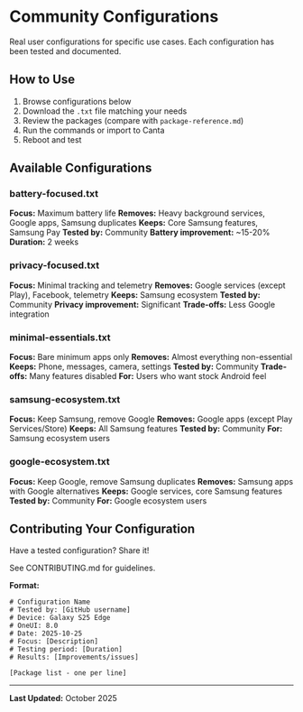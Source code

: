 # Community Configurations

Real user configurations for specific use cases. Each configuration has been tested and documented.

## How to Use

1. Browse configurations below
2. Download the `.txt` file matching your needs
3. Review the packages (compare with `package-reference.md`)
4. Run the commands or import to Canta
5. Reboot and test

## Available Configurations

### battery-focused.txt
**Focus:** Maximum battery life
**Removes:** Heavy background services, Google apps, Samsung duplicates
**Keeps:** Core Samsung features, Samsung Pay
**Tested by:** Community
**Battery improvement:** ~15-20%
**Duration:** 2 weeks

### privacy-focused.txt
**Focus:** Minimal tracking and telemetry
**Removes:** Google services (except Play), Facebook, telemetry
**Keeps:** Samsung ecosystem
**Tested by:** Community
**Privacy improvement:** Significant
**Trade-offs:** Less Google integration

### minimal-essentials.txt
**Focus:** Bare minimum apps only
**Removes:** Almost everything non-essential
**Keeps:** Phone, messages, camera, settings
**Tested by:** Community
**Trade-offs:** Many features disabled
**For:** Users who want stock Android feel

### samsung-ecosystem.txt
**Focus:** Keep Samsung, remove Google
**Removes:** Google apps (except Play Services/Store)
**Keeps:** All Samsung features
**Tested by:** Community
**For:** Samsung ecosystem users

### google-ecosystem.txt
**Focus:** Keep Google, remove Samsung duplicates
**Removes:** Samsung apps with Google alternatives
**Keeps:** Google services, core Samsung features
**Tested by:** Community
**For:** Google ecosystem users

## Contributing Your Configuration

Have a tested configuration? Share it!

See CONTRIBUTING.md for guidelines.

**Format:**
```
# Configuration Name
# Tested by: [GitHub username]
# Device: Galaxy S25 Edge
# OneUI: 8.0
# Date: 2025-10-25
# Focus: [Description]
# Testing period: [Duration]
# Results: [Improvements/issues]

[Package list - one per line]
```

---

**Last Updated:** October 2025
